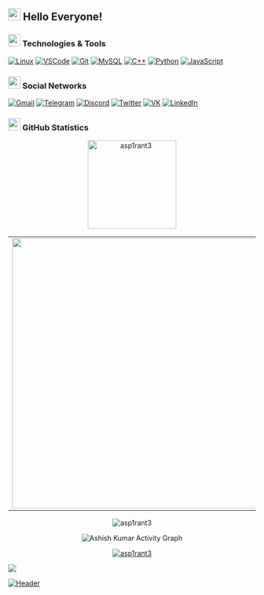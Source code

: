 ## <img src="https://github.com/asp1rant3/asp1rant3/blob/main/assets/yodasmile.gif" width="25px"> Hello Everyone! 
   

### <img src="https://github.com/asp1rant3/asp1rant3/blob/main/assets/cockroach.gif" width="25px"> Technologies & Tools

[![Linux](https://img.shields.io/badge/-Linux-1e1f26?style=for-the-badge&logo=Linux)](https://wikipedia.org/wiki/Linux)
[![VSCode](https://img.shields.io/badge/-VSCode-1e1f26?style=for-the-badge&logo=VisualStudioCode)](https://wikipedia.org/wiki/Visual_Studio_Code)
[![Git](https://img.shields.io/badge/-Git-1e1f26?style=for-the-badge&logo=Git)](https://wikipedia.org/wiki/Git)
[![MySQL](https://img.shields.io/badge/-MySQL-1e1f26?style=for-the-badge&logo=MySQL)](https://wikipedia.org/wiki/MySQL)
[![C++](https://img.shields.io/badge/-C++-1e1f26?style=for-the-badge&logo=C%2b%2b)](https://wikipedia.org/wiki/C%2B%2B)
[![Python](https://img.shields.io/badge/-Python-1e1f26?style=for-the-badge&logo=Python)](https://wikipedia.org/wiki/Python)
[![JavaScript](https://img.shields.io/badge/-JavaScript-1e1f26?style=for-the-badge&logo=JavaScript)](https://wikipedia.org/wiki/JavaScript)

### <img src="https://github.com/asp1rant3/asp1rant3/blob/main/assets/idk.gif" width="25px"> Social Networks

[![Gmail](https://img.shields.io/badge/-Gmail-1e1f26?style=for-the-badge&logo=Gmail)](https://mailhide.io/e/jUcMyHpo)
[![Telegram](https://img.shields.io/badge/-Telegram-1e1f26?style=for-the-badge&logo=Telegram)](https://t.me/asp1rant3)
[![Discord](https://img.shields.io/badge/-Discord-1e1f26?style=for-the-badge&logo=Discord)](https://discord.com/users/318032796088008706)
[![Twitter](https://img.shields.io/badge/-Twitter-1e1f26?style=for-the-badge&logo=Twitter)](https://twitter.com/asp1rant3)
[![VK](https://img.shields.io/badge/-VK-1e1f26?style=for-the-badge&logo=VK)](https://vk.com/asp1rant3)
[![LinkedIn](https://img.shields.io/badge/-LinkedIn-1e1f26?style=for-the-badge&logo=LinkedIn)](https://www.linkedin.com/in/asp1rant3/)

### <img src="https://github.com/asp1rant3/asp1rant3/blob/main/assets/PepeDisco.gif" width="25px"> GitHub Statistics

<p align="center"><img height="180em" src="https://github-profile-summary-cards.vercel.app/api/cards/profile-details?username=asp1rant3&theme=github_dark" alt="asp1rant3" align = "center"/></p>

<p align="center">
  <table>
  <tr>
      <td><img width="550px" align="left" src="https://github-readme-stats.vercel.app/api?username=asp1rant3&hide_border=true&count_private=false&layout=compact&hide_title=true&show_icons=true&theme=dark&icon_color=5194f0&bg_color=0d1117" /></td>
      <td><img width="550px" src="https://github-readme-stats.vercel.app/api/top-langs/?username=asp1rant3&hide=html&layout=compact&hide_border=true&hide_title=false&theme=dark&icon_color=5194f0&bg_color=0d1117" /></td>
  </tr>   
</table>
</p>

<p align="center"><img src="https://github-readme-streak-stats.herokuapp.com/?user=asp1rant3&theme=black-ice&hide_border=true&stroke=0000&background=0D1117&ring=e05397&fire=e05397&currStreakLabel=e05397" alt="asp1rant3" /></p>

<p align="center"<a href="#"><img alt="Ashish Kumar Activity Graph" src="https://activity-graph.herokuapp.com/graph?username=asp1rant3&bg_color=0D1117&color=e05397&line=e05397&point=FFFFFF&hide_border=true&" /></a></p>

<p align="center"> <a href="https://github.com/asp1rant3"><img src="https://github-profile-trophy.vercel.app/?username=asp1rant3&margin-w=5&theme=radical" alt="asp1rant3" /></a> </p>

<p>
  <img src="https://visitor-badge.glitch.me/badge?page_id=asp1rant3.visitor-badge&color=5194f0" />
</p>

[![Header](https://github.com/asp1rant3/asp1rant3/blob/main/assets/header.png)](https://github.com/asp1rant3)

